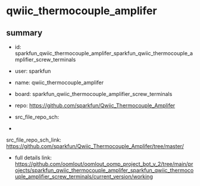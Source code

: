 # qwiic_thermocouple_amplifer
 
## summary 
* id: sparkfun_qwiic_thermocouple_amplifer_sparkfun_qwiic_thermocouple_amplifier_screw_terminals
* user: sparkfun
* name: qwiic_thermocouple_amplifer
* board: sparkfun_qwiic_thermocouple_amplifier_screw_terminals
* repo: https://github.com/sparkfun/Qwiic_Thermocouple_Amplifer



* src_file_repo_sch: 
*
 src_file_repo_sch_link: https://github.com/sparkfun/Qwiic_Thermocouple_Amplifer/tree/master/
* full details link: https://github.com/oomlout/oomlout_oomp_project_bot_v_2/tree/main/projects/sparkfun_qwiic_thermocouple_amplifer_sparkfun_qwiic_thermocouple_amplifier_screw_terminals/current_version/working  






